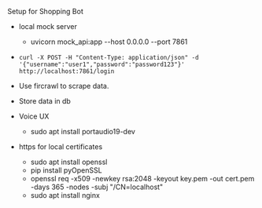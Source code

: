 Setup for Shopping Bot



- local mock server
    - uvicorn mock_api:app --host 0.0.0.0 --port 7861

- ```curl -X POST -H "Content-Type: application/json" -d '{"username":"user1","password":"password123"}' http://localhost:7861/login```


- Use fircrawl to scrape data.

- Store data in db

- Voice UX
    - sudo apt install portaudio19-dev

- https for local certificates
    - sudo apt install openssl
    - pip install pyOpenSSL
    - openssl req -x509 -newkey rsa:2048 -keyout key.pem -out cert.pem -days 365 -nodes -subj "/CN=localhost"
    - sudo apt install nginx

